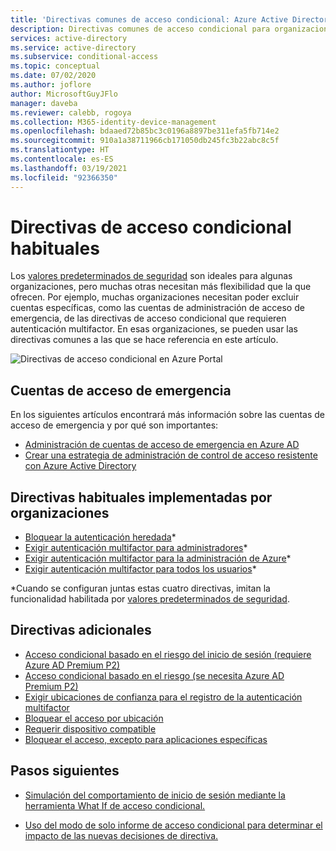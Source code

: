 ```yaml
---
title: 'Directivas comunes de acceso condicional: Azure Active Directory'
description: Directivas comunes de acceso condicional para organizaciones
services: active-directory
ms.service: active-directory
ms.subservice: conditional-access
ms.topic: conceptual
ms.date: 07/02/2020
ms.author: joflore
author: MicrosoftGuyJFlo
manager: daveba
ms.reviewer: calebb, rogoya
ms.collection: M365-identity-device-management
ms.openlocfilehash: bdaaed72b85bc3c0196a8897be311efa5fb714e2
ms.sourcegitcommit: 910a1a38711966cb171050db245fc3b22abc8c5f
ms.translationtype: HT
ms.contentlocale: es-ES
ms.lasthandoff: 03/19/2021
ms.locfileid: "92366350"
---
```

# <a name="common-conditional-access-policies"></a>Directivas de acceso condicional habituales

Los [valores predeterminados de seguridad](../fundamentals/concept-fundamentals-security-defaults.md) son ideales para algunas organizaciones, pero muchas otras necesitan más flexibilidad que la que ofrecen. Por ejemplo, muchas organizaciones necesitan poder excluir cuentas específicas, como las cuentas de administración de acceso de emergencia, de las directivas de acceso condicional que requieren autenticación multifactor. En esas organizaciones, se pueden usar las directivas comunes a las que se hace referencia en este artículo.

![Directivas de acceso condicional en Azure Portal](./media/concept-conditional-access-policy-common/conditional-access-policies-azure-ad-listing.png)

## <a name="emergency-access-accounts"></a>Cuentas de acceso de emergencia

En los siguientes artículos encontrará más información sobre las cuentas de acceso de emergencia y por qué son importantes: 

* [Administración de cuentas de acceso de emergencia en Azure AD](../roles/security-emergency-access.md)
* [Crear una estrategia de administración de control de acceso resistente con Azure Active Directory](../authentication/concept-resilient-controls.md)

## <a name="typical-policies-deployed-by-organizations"></a>Directivas habituales implementadas por organizaciones

* [Bloquear la autenticación heredada](howto-conditional-access-policy-block-legacy.md)\*
* [Exigir autenticación multifactor para administradores](howto-conditional-access-policy-admin-mfa.md)\*
* [Exigir autenticación multifactor para la administración de Azure](howto-conditional-access-policy-azure-management.md)\*
* [Exigir autenticación multifactor para todos los usuarios](howto-conditional-access-policy-all-users-mfa.md)\*

\*Cuando se configuran juntas estas cuatro directivas, imitan la funcionalidad habilitada por [valores predeterminados de seguridad](../fundamentals/concept-fundamentals-security-defaults.md).

## <a name="additional-policies"></a>Directivas adicionales

* [Acceso condicional basado en el riesgo del inicio de sesión (requiere Azure AD Premium P2)](howto-conditional-access-policy-risk.md)
* [Acceso condicional basado en el riesgo (se necesita Azure AD Premium P2)](howto-conditional-access-policy-risk-user.md)
* [Exigir ubicaciones de confianza para el registro de la autenticación multifactor](howto-conditional-access-policy-registration.md)
* [Bloquear el acceso por ubicación](howto-conditional-access-policy-location.md)
* [Requerir dispositivo compatible](howto-conditional-access-policy-compliant-device.md)
* [Bloquear el acceso, excepto para aplicaciones específicas](howto-conditional-access-policy-block-access.md)

## <a name="next-steps"></a>Pasos siguientes

- [Simulación del comportamiento de inicio de sesión mediante la herramienta What If de acceso condicional.](troubleshoot-conditional-access-what-if.md)

- [Uso del modo de solo informe de acceso condicional para determinar el impacto de las nuevas decisiones de directiva.](concept-conditional-access-report-only.md)
